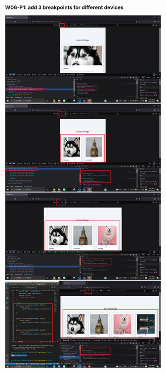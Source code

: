 ### W06-P1: add 3 breakpoints for different devices

![](./p1-1.png)
![](./p1-2.png)
![](./p1-3.png)
![](./p1-4.png)
